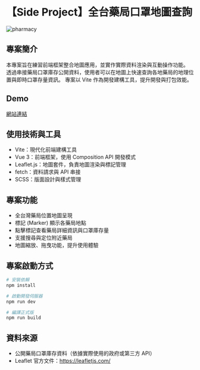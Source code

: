 # 【Side Project】全台藥局口罩地圖查詢

![pharmacy](https://github.com/user-attachments/assets/976281db-1491-4da1-967c-d530c101165f)

## 專案簡介

本專案旨在練習前端框架整合地圖應用，並實作實際資料渲染與互動操作功能。
透過串接藥局口罩庫存公開資料，使用者可以在地圖上快速查詢各地藥局的地理位置與即時口罩存量資訊。
專案以 Vite 作為開發建構工具，提升開發與打包效能。

## Demo

<a href="https://chinyishan.github.io/pharmacy-search/" target="_blank">網站連結</a>

## 使用技術與工具

- Vite：現代化前端建構工具
- Vue 3：前端框架，使用 Composition API 開發模式
- Leaflet.js：地圖套件，負責地圖渲染與標記管理
- fetch：資料請求與 API 串接
- SCSS：版面設計與樣式管理

## 專案功能

- 全台灣藥局位置地圖呈現
- 標記 (Marker) 顯示各藥局地點
- 點擊標記查看藥局詳細資訊與口罩庫存量
- 支援搜尋與定位附近藥局
- 地圖縮放、拖曳功能，提升使用體驗

## 專案啟動方式

```sh
# 安裝依賴
npm install

# 啟動開發伺服器
npm run dev

# 編譯正式版
npm run build
```

## 資料來源

- 公開藥局口罩庫存資料（依據實際使用的政府或第三方 API）
- Leaflet 官方文件：https://leafletjs.com/
